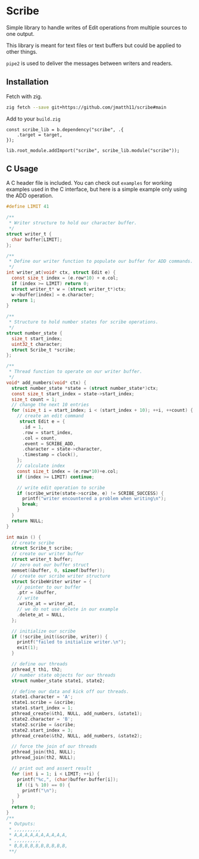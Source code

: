 # Scribe

Simple library to handle writes of Edit operations from multiple sources to one output.

This library is meant for text files or text buffers but could be applied to other things.

`pipe2` is used to deliver the messages between writers and readers.

## Installation

Fetch with zig.

```bash
zig fetch --save git+https://github.com/jmatth11/scribe#main
```

Add to your `build.zig`

```zig
const scribe_lib = b.dependency("scribe", .{
    .target = target,
});

lib.root_module.addImport("scribe", scribe_lib.module("scribe"));
```

## C Usage

A C header file is included. You can check out `examples` for working examples
used in the C interface, but here is a simple example only using the ADD operation.

```c
#define LIMIT 41

/**
 * Writer structure to hold our character buffer.
 */
struct writer_t {
  char buffer[LIMIT];
};

/**
 * Define our writer function to populate our buffer for ADD commands.
 */
int writer_at(void* ctx, struct Edit e) {
  const size_t index = (e.row*10) + e.col;
  if (index >= LIMIT) return 0;
  struct writer_t* w = (struct writer_t*)ctx;
  w->buffer[index] = e.character;
  return 1;
}

/**
 * Structure to hold number states for scribe operations.
 */
struct number_state {
  size_t start_index;
  uint32_t character;
  struct Scribe_t *scribe;
};

/**
 * Thread function to operate on our writer buffer.
 */
void* add_numbers(void* ctx) {
  struct number_state *state = (struct number_state*)ctx;
  const size_t start_index = state->start_index;
  size_t count = 1;
  // change the next 10 entries
  for (size_t i = start_index; i < (start_index + 10); ++i, ++count) {
    // create an edit command
     struct Edit e = {
      .id = 1,
      .row = start_index,
      .col = count,
      .event = SCRIBE_ADD,
      .character = state->character,
      .timestamp = clock(),
    };
    // calculate index
    const size_t index = (e.row*10)+e.col;
    if (index >= LIMIT) continue;

    // write edit operation to scribe
    if (scribe_write(state->scribe, e) != SCRIBE_SUCCESS) {
      printf("writer encountered a problem when writing\n");
      break;
    }
  }
  return NULL;
}

int main () {
  // create scribe
  struct Scribe_t scribe;
  // create our writer buffer
  struct writer_t buffer;
  // zero out our buffer struct
  memset(&buffer, 0, sizeof(buffer));
  // create our scribe writer structure
  struct ScribeWriter writer = {
    // pointer to our buffer
    .ptr = &buffer,
    // write
    .write_at = writer_at,
    // we do not use delete in our example
    .delete_at = NULL,
  };

  // initialize our scribe
  if (!scribe_init(&scribe, writer)) {
    printf("failed to initialize writer.\n");
    exit(1);
  }

  // define our threads
  pthread_t th1, th2;
  // number state objects for our threads
  struct number_state state1, state2;

  // define our data and kick off our threads.
  state1.character = 'A';
  state1.scribe = &scribe;
  state1.start_index = 1;
  pthread_create(&th1, NULL, add_numbers, &state1);
  state2.character = 'B';
  state2.scribe = &scribe;
  state2.start_index = 3;
  pthread_create(&th2, NULL, add_numbers, &state2);

  // force the join of our threads
  pthread_join(th1, NULL);
  pthread_join(th2, NULL);

  // print out and assert result
  for (int i = 1; i < LIMIT; ++i) {
    printf("%c,", (char)buffer.buffer[i]);
    if ((i % 10) == 0) {
      printf("\n");
    }
  }
  return 0;
}
/**
 * Outputs:
 * ,,,,,,,,,,
 * A,A,A,A,A,A,A,A,A,A,
 * ,,,,,,,,,,
 * B,B,B,B,B,B,B,B,B,B,
 **/
```
